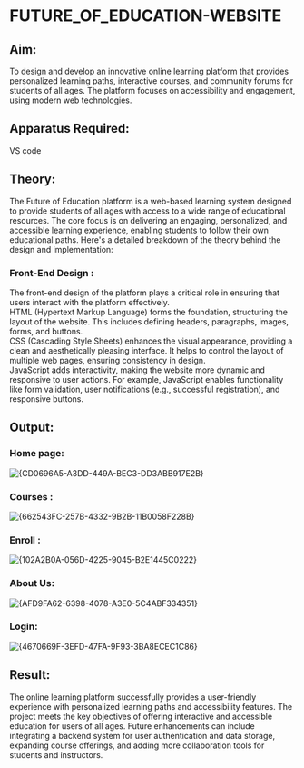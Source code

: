 # FUTURE_OF_EDUCATION-WEBSITE

## Aim:
To design and develop an innovative online learning platform that provides personalized learning paths, interactive courses, and community forums for students of all ages. The platform focuses on accessibility and engagement, using modern web technologies.

## Apparatus Required:
VS code

## Theory:
The Future of Education platform is a web-based learning system designed to provide students of all ages with access to a wide range of educational resources. The core focus is on delivering an engaging, personalized, and accessible learning experience, enabling students to follow their own educational paths. Here's a detailed breakdown of the theory behind the design and implementation:

### Front-End Design :
The front-end design of the platform plays a critical role in ensuring that users interact with the platform effectively.</br>
HTML (Hypertext Markup Language) forms the foundation, structuring the layout of the website. This includes defining headers, paragraphs, images, forms, and buttons.</br>
CSS (Cascading Style Sheets) enhances the visual appearance, providing a clean and aesthetically pleasing interface. It helps to control the layout of multiple web pages, ensuring consistency in design.</br>
JavaScript adds interactivity, making the website more dynamic and responsive to user actions. For example, JavaScript enables functionality like form validation, user notifications (e.g., successful registration), and responsive buttons.</br>

## Output:

### Home page:
![{CD0696A5-A3DD-449A-BEC3-DD3ABB917E2B}](https://github.com/user-attachments/assets/1549dd63-c77b-4f4f-94e2-f304c440ad77)

### Courses :
![{662543FC-257B-4332-9B2B-11B0058F228B}](https://github.com/user-attachments/assets/a30f77d0-0509-46c9-87c2-ab571b853c21)

### Enroll :
![{102A2B0A-056D-4225-9045-B2E1445C0222}](https://github.com/user-attachments/assets/31bbbc50-92fb-416b-9e68-879cd17af00e)

### About Us:
![{AFD9FA62-6398-4078-A3E0-5C4ABF334351}](https://github.com/user-attachments/assets/65b6024a-fffe-47e2-ab21-fe168569a603)

### Login:
![{4670669F-3EFD-47FA-9F93-3BA8ECEC1C86}](https://github.com/user-attachments/assets/c00a847e-3911-4f82-9ec9-615526915cc9)

## Result:
The online learning platform successfully provides a user-friendly experience with personalized learning paths and accessibility features. The project meets the key objectives of offering interactive and accessible education for users of all ages. Future enhancements can include integrating a backend system for user authentication and data storage, expanding course offerings, and adding more collaboration tools for students and instructors.
